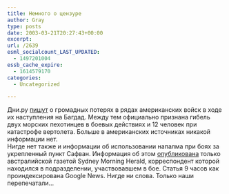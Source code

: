 ```yaml
---
title: Немного о цензуре
author: Gray
type: posts
date: 2003-03-21T20:27:43+00:00
excerpt:
url: /2639
esml_socialcount_LAST_UPDATED:
  - 1497201004
essb_cache_expire:
  - 1614579170
categories:
  - Uncategorized

---
```








Дни.ру <a href="http://dni.ru/news/world/2003/3/21/20326.html" target="_blank">пишут</a> о громадных потерях в рядах американских войск в ходе их наступления на Багдад. Между тем официально признана гибель двух морских пехотинцев в боевых действиях и 12 человек при катастрофе вертолета. Больше в американских источниках никакой информации нет.  
Нигде нет также и информации об использовании напалма при боях за укрепленный пункт Сафван. Информация об этом <a href="http://dni.ru/news/world/2003/3/21/20326.html" target="_blank">опубликована</a> только австралийской газетой Sydney Morning Herald, корреспондент которой находился в подразделении, участвовавшем в бое. Статья 9 часов как проиндексирована Google News. Нигде ни слова. Только наши перепечатали&#8230;